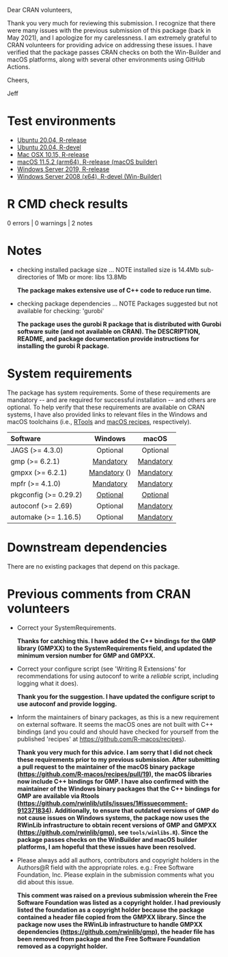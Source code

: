 Dear CRAN volunteers,

Thank you very much for reviewing this submission. I recognize that there were many issues with the previous submission of this package (back in May 2021), and I apologize for my carelessness. I am extremely grateful to CRAN volunteers for providing advice on addressing these issues. I have verified that the package passes CRAN checks on both the Win-Builder and macOS platforms, along with several other environments using GitHub Actions.

Cheers,

Jeff

# Test environments

* [Ubuntu 20.04, R-release](https://github.com/jeffreyhanson/surveyvoi/actions?query=workflow%3AUbuntu)
* [Ubuntu 20.04, R-devel](https://github.com/jeffreyhanson/surveyvoi/actions?query=workflow%3AUbuntu)
* [Mac OSX 10.15, R-release](https://github.com/jeffreyhanson/surveyvoi/actions?query=workflow%3A%22Mac+OSX%22)
* [macOS 11.5.2 (arm64), R-release (macOS builder)](https://mac.r-project.org/macbuilder/submit.html)
* [Windows Server 2019, R-release](https://github.com/jeffreyhanson/surveyvoi/actions?query=workflow%3AWindows)
* [Windows Server 2008 (x64), R-devel (Win-Builder)](https://win-builder.r-project.org/)

# R CMD check results

0 errors | 0 warnings | 2 notes

# Notes

* checking installed package size ... NOTE
  installed size is 14.4Mb
  sub-directories of 1Mb or more:
    libs  13.8Mb

    **The package makes extensive use of C++ code to reduce run time.**

* checking package dependencies ... NOTE
  Packages suggested but not available for checking: 'gurobi'

    **The package uses the gurobi R package that is distributed with Gurobi software suite (and not available on CRAN). The DESCRIPTION, README, and package documentation provide instructions for installing the gurobi R package.**

# System requirements

The package has system requirements. Some of these requirements are mandatory -- and are required for successful installation -- and others are optional. To help verify that these requirements are available on CRAN systems, I have also provided links to relevant files in the Windows and macOS toolchains (i.e., [RTools](https://cran.r-project.org/bin/windows/Rtools/rtools40.html) and [macOS recipes](https://github.com/R-macos/recipes), respectively).

| Software | Windows | macOS |
|:--------|:--------:|:------:|
| JAGS (>= 4.3.0) | Optional | Optional |
| gmp (>= 6.2.1) | [Mandatory](https://github.com/r-windows/rtools-packages/blob/master/mingw-w64-gmp/PKGBUILD) | [Mandatory](https://github.com/R-macos/recipes/blob/master/recipes/gmp) |
| gmpxx (>= 6.2.1) | [Mandatory](https://github.com/r-windows/rtools-packages/blob/master/mingw-w64-gmp/PKGBUILD) () | [Mandatory](https://github.com/R-macos/recipes/blob/master/recipes/gmp) |
| mpfr (>= 4.1.0) | [Mandatory](https://github.com/r-windows/rtools-packages/blob/master/mingw-w64-mpfr/PKGBUILD) | [Mandatory](https://github.com/R-macos/recipes/blob/master/recipes/mpfr) |
| pkgconfig (>= 0.29.2) | [Optional](https://github.com/r-windows/rtools-packages/blob/master/mingw-w64-mpfr/PKGBUILD) | [Optional](https://github.com/R-macos/recipes/blob/master/recipes/pkgconfig) |
| autoconf (>= 2.69) | Optional | [Mandatory](https://github.com/R-macos/recipes/blob/master/recipes/autoconf) |
| automake (>= 1.16.5) | Optional | [Mandatory](https://github.com/R-macos/recipes/blob/master/recipes/automake) |

# Downstream dependencies

There are no existing packages that depend on this package.

# Previous comments from CRAN volunteers

* Correct your SystemRequirements.

  **Thanks for catching this. I have added the C++ bindings for the GMP library (GMPXX) to the SystemRequirements field, and updated the minimum version number for GMP and GMPXX.**

* Correct your configure script (see 'Writing R Extensions' for recommendations for using autoconf to write a *reliable* script, including logging what it does).

  **Thank you for the suggestion. I have updated the configure script to use autoconf and provide logging.**

* Inform the maintainers of binary packages, as this is a new
requirement on external software. It seems the macOS ones are not built
with C++ bindings (and you could and should have checked for yourself
from the published 'recipes' at https://github.com/R-macos/recipes).

  **Thank you very much for this advice. I am sorry that I did not check these requirements prior to my previous submission. After submitting a pull request to the maintainer of the macOS binary package (https://github.com/R-macos/recipes/pull/19), the macOS libraries now include C++ bindings for GMP. I have also confirmed with the maintainer of the Windows binary packages that the C++ bindings for GMP are available via Rtools (https://github.com/rwinlib/utils/issues/1#issuecomment-912371834). Additionally, to ensure that outdated versions of GMP do not cause issues on Windows systems, the package now uses the RWinLib infrastructure to obtain recent versions of GMP and GMPXX (https://github.com/rwinlib/gmp), see `tools/winlibs.R`). Since the package passes checks on the WinBuilder and macOS builder platforms, I am hopeful that these issues have been resolved.**

* Please always add all authors, contributors and copyright holders in the Authors@R field with the appropriate roles. e.g.: Free Software Foundation, Inc. Please explain in the submission comments what you did about this issue.

  **This comment was raised on a previous submission wherein the Free Software Foundation was listed as a copyright holder. I had previously listed the foundation as a copyright holder because the package contained a header file copied from the GMPXX library. Since the package now uses the RWinLib infrastructure to handle GMPXX dependencies (https://github.com/rwinlib/gmp), the header file has been removed from package and the Free Software Foundation removed as a copyright holder.**
